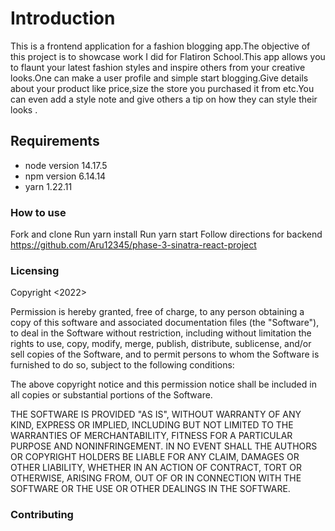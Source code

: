 # Introduction
This is a frontend application for a fashion blogging app.The objective of this project
is to showcase work I did for Flatiron School.This app allows you to flaunt your latest
fashion styles and inspire others from your creative looks.One can make a user profile and
simple start blogging.Give details about your product like price,size the store you purchased 
it from etc.You can even add a style note and give others a tip on how they can style 
their looks .

## Requirements
* node version 14.17.5
* npm version 6.14.14
* yarn 1.22.11

### How to use
Fork and clone
Run yarn install
Run yarn start
Follow directions for backend https://github.com/Aru12345/phase-3-sinatra-react-project

### Licensing

Copyright <2022> 

Permission is hereby granted, free of charge, to any person obtaining a copy of this software and associated documentation files (the "Software"), to deal in the Software without restriction, including without limitation the rights to use, copy, modify, merge, publish, distribute, sublicense, and/or sell copies of the Software, and to permit persons to whom the Software is furnished to do so, subject to the following conditions:

The above copyright notice and this permission notice shall be included in all copies or substantial portions of the Software.

THE SOFTWARE IS PROVIDED "AS IS", WITHOUT WARRANTY OF ANY KIND, EXPRESS OR IMPLIED, INCLUDING BUT NOT LIMITED TO THE WARRANTIES OF MERCHANTABILITY, FITNESS FOR A PARTICULAR PURPOSE AND NONINFRINGEMENT. IN NO EVENT SHALL THE AUTHORS OR COPYRIGHT HOLDERS BE LIABLE FOR ANY CLAIM, DAMAGES OR OTHER LIABILITY, WHETHER IN AN ACTION OF CONTRACT, TORT OR OTHERWISE, ARISING FROM, OUT OF OR IN CONNECTION WITH THE SOFTWARE OR THE USE OR OTHER DEALINGS IN THE SOFTWARE.


### Contributing